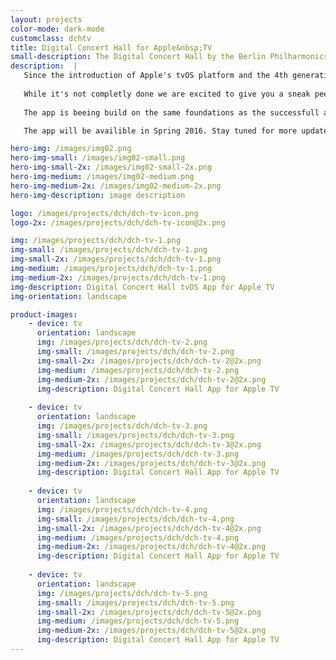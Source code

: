 ```yaml
---
layout: projects
color-mode: dark-mode
customclass: dchtv
title: Digital Concert Hall for Apple&nbsp;TV
small-description: The Digital Concert Hall by the Berlin Philharmonics is the worlds biggest collection of videos of classical concerts.
description:  |
   Since the introduction of Apple's tvOS platform and the 4th generation Apple TV we have been working on bringing the Berlin Philharmonic's [Digital Concert Hall](https://www.digitalconcerthall.com/) to the big screen. 
   
   While it's not completly done we are excited to give you a sneak peek at our first tvOS project.
   
   The app is beeing build on the same foundations as the successfull and highly aclaimed [iOS App](/projects/digital-concert-hall/). Just like it's mobile counterpart the Apple TV app was freshly designed from the ground up to take advantage of the Siri remote and the focus based navigation of tvOS. 

   The app will be availible in Spring 2016. Stay tuned for more updates.

hero-img: /images/img02.png
hero-img-small: /images/img02-small.png
hero-img-small-2x: /images/img02-small-2x.png
hero-img-medium: /images/img02-medium.png
hero-img-medium-2x: /images/img02-medium-2x.png
hero-img-description: image description

logo: /images/projects/dch/dch-tv-icon.png
logo-2x: /images/projects/dch/dch-tv-icon@2x.png

img: /images/projects/dch/dch-tv-1.png
img-small: /images/projects/dch/dch-tv-1.png
img-small-2x: /images/projects/dch/dch-tv-1.png
img-medium: /images/projects/dch/dch-tv-1.png
img-medium-2x: /images/projects/dch/dch-tv-1.png
img-description: Digital Concert Hall tvOS App for Apple TV
img-orientation: landscape

product-images:
    - device: tv
      orientation: landscape
      img: /images/projects/dch/dch-tv-2.png
      img-small: /images/projects/dch/dch-tv-2.png
      img-small-2x: /images/projects/dch/dch-tv-2@2x.png
      img-medium: /images/projects/dch/dch-tv-2.png
      img-medium-2x: /images/projects/dch/dch-tv-2@2x.png
      img-description: Digital Concert Hall App for Apple TV
      
    - device: tv
      orientation: landscape
      img: /images/projects/dch/dch-tv-3.png
      img-small: /images/projects/dch/dch-tv-3.png
      img-small-2x: /images/projects/dch/dch-tv-3@2x.png
      img-medium: /images/projects/dch/dch-tv-3.png
      img-medium-2x: /images/projects/dch/dch-tv-3@2x.png
      img-description: Digital Concert Hall App for Apple TV
      
    - device: tv
      orientation: landscape
      img: /images/projects/dch/dch-tv-4.png
      img-small: /images/projects/dch/dch-tv-4.png
      img-small-2x: /images/projects/dch/dch-tv-4@2x.png
      img-medium: /images/projects/dch/dch-tv-4.png
      img-medium-2x: /images/projects/dch/dch-tv-4@2x.png
      img-description: Digital Concert Hall App for Apple TV            
    
    - device: tv
      orientation: landscape
      img: /images/projects/dch/dch-tv-5.png
      img-small: /images/projects/dch/dch-tv-5.png
      img-small-2x: /images/projects/dch/dch-tv-5@2x.png
      img-medium: /images/projects/dch/dch-tv-5.png
      img-medium-2x: /images/projects/dch/dch-tv-5@2x.png
      img-description: Digital Concert Hall App for Apple TV           
---
```

